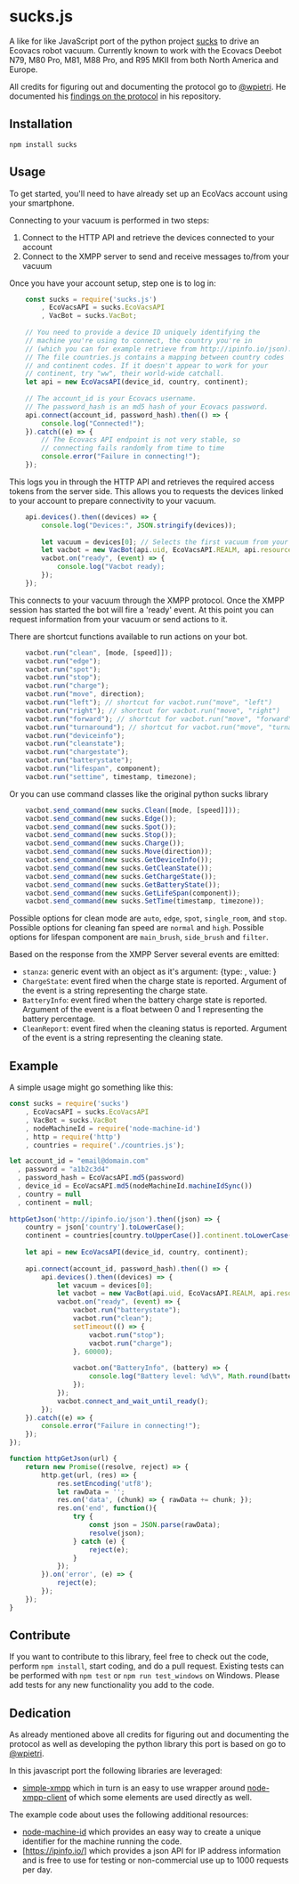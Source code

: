sucks.js
========

A like for like JavaScript port of the python project [sucks](https://github.com/wpietri/sucks)
to drive an Ecovacs robot vacuum. Currently known to work
with the Ecovacs Deebot N79, M80 Pro, M81, M88 Pro, and R95
MKII from both North America and Europe.

All credits for figuring out and documenting the protocol go to [@wpietri](https://github.com/wpietri).
He documented his [findings on the protocol](http://github.com/wpietri/sucks/blob/master/protocol.md) in his repository.

## Installation

	npm install sucks

## Usage

To get started, you'll need to have already set up an EcoVacs account
using your smartphone.

Connecting to your vacuum is performed in two steps:
1. Connect to the HTTP API and retrieve the devices connected to your account
2. Connect to the XMPP server to send and receive messages to/from your vacuum

Once you have your account setup, step one is to log in:
```javascript
	const sucks = require('sucks.js')
		, EcoVacsAPI = sucks.EcoVacsAPI
		, VacBot = sucks.VacBot;
	
	// You need to provide a device ID uniquely identifying the
	// machine you're using to connect, the country you're in
	// (which you can for example retrieve from http://ipinfo.io/json).
	// The file countries.js contains a mapping between country codes
	// and continent codes. If it doesn't appear to work for your
	// continent, try "ww", their world-wide catchall.
    let api = new EcoVacsAPI(device_id, country, continent);
	
	// The account_id is your Ecovacs username.
	// The password_hash is an md5 hash of your Ecovacs password.
	api.connect(account_id, password_hash).then(() => {
		console.log("Connected!");
	}).catch((e) => {
		// The Ecovacs API endpoint is not very stable, so
		// connecting fails randomly from time to time
		console.error("Failure in connecting!");
	});
```

This logs you in through the HTTP API and retrieves the required
access tokens from the server side. This allows you to requests
the devices linked to your account to prepare connectivity to your
vacuum.

```javascript
	api.devices().then((devices) => {
		console.log("Devices:", JSON.stringify(devices));
		
		let vacuum = devices[0]; // Selects the first vacuum from your account
		let vacbot = new VacBot(api.uid, EcoVacsAPI.REALM, api.resource, api.user_access_token, vacuum, continent);
		vacbot.on("ready", (event) => {
			console.log("Vacbot ready);
		});
	});
```

This connects to your vacuum through the XMPP protocol. Once the
XMPP session has started the bot will fire a 'ready' event. At
this point you can request information from your vacuum or send
actions to it.

There are shortcut functions available to run actions on your bot.
```javascript
	vacbot.run("clean", [mode, [speed]]);
	vacbot.run("edge");
	vacbot.run("spot");
	vacbot.run("stop");
	vacbot.run("charge");
	vacbot.run("move", direction);
	vacbot.run("left"); // shortcut for vacbot.run("move", "left")
	vacbot.run("right"); // shortcut for vacbot.run("move", "right")
	vacbot.run("forward"); // shortcut for vacbot.run("move", "forward")
	vacbot.run("turnaround"); // shortcut for vacbot.run("move", "turnaround")
	vacbot.run("deviceinfo");
	vacbot.run("cleanstate");
	vacbot.run("chargestate");
	vacbot.run("batterystate");
	vacbot.run("lifespan", component);
	vacbot.run("settime", timestamp, timezone);
```

Or you can use command classes like the original python sucks library
```javascript
	vacbot.send_command(new sucks.Clean([mode, [speed]]));
	vacbot.send_command(new sucks.Edge());
	vacbot.send_command(new sucks.Spot());
	vacbot.send_command(new sucks.Stop());
	vacbot.send_command(new sucks.Charge());
	vacbot.send_command(new sucks.Move(direction));
	vacbot.send_command(new sucks.GetDeviceInfo());
	vacbot.send_command(new sucks.GetCleanState());
	vacbot.send_command(new sucks.GetChargeState());
	vacbot.send_command(new sucks.GetBatteryState());
	vacbot.send_command(new sucks.GetLifeSpan(component));
	vacbot.send_command(new sucks.SetTime(timestamp, timezone));
```

Possible options for clean mode are `auto`, `edge`, `spot`, `single_room`, and `stop`.
Possible options for cleaning fan speed are `normal` and `high`.
Possible options for lifespan component are `main_brush`, `side_brush` and `filter`.

Based on the response from the XMPP Server several events are
emitted:
* `stanza`: generic event with an object as it's argument: {type: 
  <any of the other event names in this list>, value: <value object>}
* `ChargeState`: event fired when the charge state is reported. Argument
  of the event is a string representing the charge state.
* `BatteryInfo`: event fired when the battery charge state is reported.
  Argument of the event is a float between 0 and 1 representing the
  battery percentage.
* `CleanReport`: event fired when the cleaning status is reported.
  Argument of the event is a string representing the cleaning state.

## Example

A simple usage might go something like this:

```javascript
const sucks = require('sucks')
	, EcoVacsAPI = sucks.EcoVacsAPI
	, VacBot = sucks.VacBot
	, nodeMachineId = require('node-machine-id')
	, http = require('http')
	, countries = require('./countries.js');

let account_id = "email@domain.com"
  , password = "a1b2c3d4"
  , password_hash = EcoVacsAPI.md5(password)
  , device_id = EcoVacsAPI.md5(nodeMachineId.machineIdSync())
  , country = null
  , continent = null;
  
httpGetJson('http://ipinfo.io/json').then((json) => {
	country = json['country'].toLowerCase();
	continent = countries[country.toUpperCase()].continent.toLowerCase();
	
	let api = new EcoVacsAPI(device_id, country, continent);
	
	api.connect(account_id, password_hash).then(() => {
		api.devices().then((devices) => {
			let vacuum = devices[0];
			let vacbot = new VacBot(api.uid, EcoVacsAPI.REALM, api.resource, api.user_access_token, vacuum, continent);
			vacbot.on("ready", (event) => {
				vacbot.run("batterystate");
				vacbot.run("clean");
				setTimeout(() => {
					vacbot.run("stop");
					vacbot.run("charge");
				}, 60000);
				
				vacbot.on("BatteryInfo", (battery) => {
					console.log("Battery level: %d\%", Math.round(battery*100));
				});
			});
			vacbot.connect_and_wait_until_ready();
		});
	}).catch((e) => {
		console.error("Failure in connecting!");
	});
});

function httpGetJson(url) {
	return new Promise((resolve, reject) => {
		http.get(url, (res) => {
			res.setEncoding('utf8');
			let rawData = '';
			res.on('data', (chunk) => { rawData += chunk; });
			res.on('end', function(){
				try {
					const json = JSON.parse(rawData);
					resolve(json);
				} catch (e) {
					reject(e);
				}
			});
		}).on('error', (e) => {
			reject(e);
		});
	});
}
```

## Contribute

If you want to contribute to this library, feel free to check out the code,
perform `npm install`, start coding, and do a pull request. Existing
tests can be performed with `npm test` or `npm run test_windows` on
Windows. Please add tests for any new functionality you add to the code.

## Dedication

As already mentioned above all credits for figuring out and documenting the
protocol as well as developing the python library this port is based on go
to [@wpietri](https://github.com/wpietri).

In this javascript port the following libraries are leveraged:
* [simple-xmpp](https://www.npmjs.com/package/simple-xmpp) which in turn is
  an easy to use wrapper around [node-xmpp-client](https://www.npmjs.com/package/node-xmpp-client)
  of which some elements are used directly as well.

The example code about uses the following additional resources:
* [node-machine-id](https://www.npmjs.com/package/node-machine-id) which
  provides an easy way to create a unique identifier for the machine running
  the code.
* [https://ipinfo.io/] which provides a json API for IP address information
  and is free to use for testing or non-commercial use up to 1000 requests
  per day.